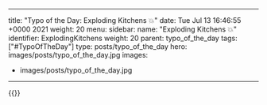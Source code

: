 
---
title: "Typo of the Day: Exploding Kitchens 💥"
date: Tue Jul 13 16:46:55 +0000 2021
weight: 20
menu:
  sidebar:
    name: "Exploding Kitchens 💥"
    identifier: ExplodingKitchens
    weight: 20
    parent: typo_of_the_day
tags: ["#TypoOfTheDay"]
type: posts/typo_of_the_day
hero: images/posts/typo_of_the_day.jpg
images:
- images/posts/typo_of_the_day.jpg
---


{{<x user="mariatta" id="1414989728575754241">}}

